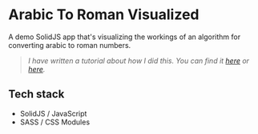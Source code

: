 # Arabic To Roman Visualized
A demo SolidJS app that's visualizing the workings of an algorithm for converting arabic to roman numbers.

>_I have written a tutorial about how I did this. You can find it [here](https://www.mihailgaberov.com/how-to-convert-arabic-numbers-to-roman-numerals-with-solidjs) or [here](https://www.freecodecamp.org/news/how-to-convert-arabic-numbers-to-roman-numerals-with-solidjs/)._


## Tech stack
- SolidJS / JavaScript
- SASS / CSS Modules
